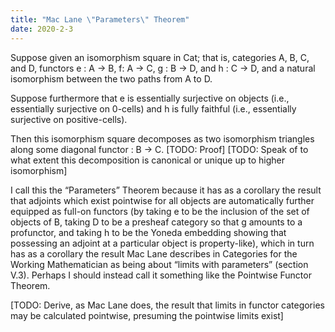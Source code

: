 ```yaml
---
title: "Mac Lane \"Parameters\" Theorem"
date: 2020-2-3
---
```

Suppose given an isomorphism square in Cat; that is, categories A, B, C, and D, functors e : A -> B, f: A -> C, g : B -> D, and h : C -> D, and a natural isomorphism between the two paths from A to D.

Suppose furthermore that e is essentially surjective on objects (i.e., essentially surjective on 0-cells) and h is fully faithful (i.e., essentially surjective on positive-cells).

Then this isomorphism square decomposes as two isomorphism triangles along some diagonal functor : B -> C. \[TODO: Proof\] \[TODO: Speak of to what extent this decomposition is canonical or unique up to higher isomorphism\]

I call this the “Parameters” Theorem because it has as a corollary the result that adjoints which exist pointwise for all objects are automatically further equipped as full-on functors (by taking e to be the inclusion of the set of objects of B, taking D to be a presheaf category so that g amounts to a profunctor, and taking h to be the Yoneda embedding showing that possessing an adjoint at a particular object is property-like), which in turn has as a corollary the result Mac Lane describes in Categories for the Working Mathematician as being about “limits with parameters” (section V.3). Perhaps I should instead call it something like the Pointwise Functor Theorem.

[TODO: Derive, as Mac Lane does, the result that limits in functor categories may be calculated pointwise, presuming the pointwise limits exist]